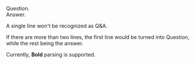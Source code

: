 Question.  
Answer.

A single line won't be recognized as Q&A.

If there are more than two lines, the first line would be turned into Question,  
while the rest
being the answer.

Currently, **Bold** parsing is supported.